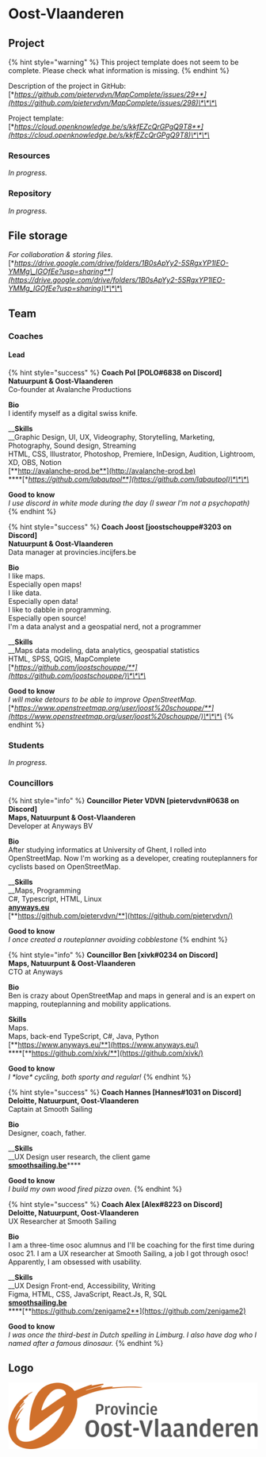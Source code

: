 # Oost-Vlaanderen

## Project

{% hint style="warning" %}
This project template does not seem to be complete. Please check what information is missing.
{% endhint %}

Description of the project in GitHub: [**https://github.com/pietervdvn/MapComplete/issues/29**](https://github.com/pietervdvn/MapComplete/issues/298)\*\*\*\*

Project template: [**https://cloud.openknowledge.be/s/kkfEZcQrGPgQ9T8**](https://cloud.openknowledge.be/s/kkfEZcQrGPgQ9T8)\*\*\*\*

### Resources

_In progress._

### Repository

_In progress._

## File storage

_For collaboration & storing files._  
[**https://drive.google.com/drive/folders/1B0sApYy2-5SRgxYP1IEO-YMMg\_IGOfEe?usp=sharing**](https://drive.google.com/drive/folders/1B0sApYy2-5SRgxYP1IEO-YMMg_IGOfEe?usp=sharing)\*\*\*\*

## Team

### Coaches

#### Lead

{% hint style="success" %}
**Coach Pol \[POLO\#6838 on Discord\]  
Natuurpunt & Oost-Vlaanderen**  
Co-founder at Avalanche Productions  
  
**Bio**  
I identify myself as a digital swiss knife.  
  
__**Skills**  
__Graphic Design, UI, UX, Videography, Storytelling, Marketing, Photography, Sound design, Streaming  
HTML, CSS, Illustrator, Photoshop, Premiere, InDesign, Audition, Lightroom, XD, OBS, Notion  
[**http://avalanche-prod.be**](http://avalanche-prod.be)  
****[**https://github.com/labautpol**](https://github.com/labautpol)\*\*\*\*

**Good to know**  
_I use discord in white mode during the day \(I swear I’m not a psychopath\)_
{% endhint %}

{% hint style="success" %}
**Coach Joost \[joostschouppe\#3203 on Discord\]  
Natuurpunt & Oost-Vlaanderen**  
Data manager at provincies.incijfers.be  
  
**Bio**  
I like maps.  
Especially open maps!  
I like data.  
Especially open data!  
I like to dabble in programming.  
Especially open source!  
I'm a data analyst and a geospatial nerd, not a programmer  
  
__**Skills**  
__Maps data modeling, data analytics, geospatial statistics  
HTML, SPSS, QGIS, MapComplete  
[**https://github.com/joostschouppe/**](https://github.com/joostschouppe/)\*\*\*\*

**Good to know**  
_I will make detours to be able to improve OpenStreetMap._  
[**https://www.openstreetmap.org/user/joost%20schouppe/**](https://www.openstreetmap.org/user/joost%20schouppe/)\*\*\*\*
{% endhint %}

### Students

_In progress._

### Councillors

{% hint style="info" %}
**Councillor Pieter VDVN \[pietervdvn\#0638 on Discord\]  
Maps, Natuurpunt & Oost-Vlaanderen**  
Developer at Anyways BV  
  
**Bio**  
After studying informatics at University of Ghent, I rolled into OpenStreetMap. Now I'm working as a developer, creating routeplanners for cyclists based on OpenStreetMap.  
  
__**Skills**  
__Maps, Programming  
C\#, Typescript, HTML, Linux  
[**anyways.eu**](http://anyways.eu)  
[**https://github.com/pietervdvn/**](https://github.com/pietervdvn/)  
  
**Good to know**  
_I once created a routeplanner avoiding cobblestone_
{% endhint %}

{% hint style="info" %}
**Councillor Ben \[xivk\#0234 on Discord\]  
Maps, Natuurpunt & Oost-Vlaanderen**  
CTO at Anyways  
  
**Bio**  
Ben is crazy about OpenStreetMap and maps in general and is an expert on mapping, routeplanning and mobility applications.  
  
**Skills**  
Maps.  
Maps, back-end TypeScript, C\#, Java, Python  
[**https://www.anyways.eu/**](https://www.anyways.eu/)  
****[**https://github.com/xivk/**](https://github.com/xivk/)  
  
**Good to know**  
_I \*love\* cycling, both sporty and regular!_
{% endhint %}

{% hint style="success" %}
**Coach Hannes \[Hannes\#1031 on Discord\]  
Deloitte, Natuurpunt, Oost-Vlaanderen**  
Captain at Smooth Sailing   
  
**Bio**  
Designer, coach, father.  
  
__**Skills**  
__UX Design user research, the client game  
[**smoothsailing.be**](https://www.smoothsailing.be/)\*\*\*\*

**Good to know**  
_I build my own wood fired pizza oven._
{% endhint %}

{% hint style="success" %}
**Coach Alex \[AIex\#8223 on Discord\]  
Deloitte, Natuurpunt, Oost-Vlaanderen**  
UX Researcher at Smooth Sailing   
  
**Bio**  
I am a three-time osoc alumnus and I'll be coaching for the first time during osoc 21. I am a UX researcher at Smooth Sailing, a job I got through osoc! Apparently, I am obsessed with usability.  
  
__**Skills**  
__UX Design Front-end, Accessibility, Writing  
Figma, HTML, CSS, JavaScript, React.Js, R, SQL  
[**smoothsailing.be**](https://www.smoothsailing.be/)  
****[**https://github.com/zenigame2**](https://github.com/zenigame2)  
  
**Good to know**  
_I was once the third-best in Dutch spelling in Limburg. I also have dog who I named after a famous dinosaur._
{% endhint %}

## Logo

![Logo Oost-Vlaanderen](../.gitbook/assets/provincie-oostvlaanderen-logo.svg)

